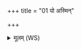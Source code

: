 +++
title = "01 यो अस्मिन्"

+++
<details><summary>मूलम् (WS)</summary>

यो अस्मिन् यक्ष्मः पुरुषे प्रविष्ट इषितं दैव्यं सहः ।  
अग्निष्टं घृतबोधनो अप स्कन्दयत्वधि दूरमस्मत्  
सो अन्येन समृच्छतां तमस्मै प्र सुवामसि ॥ १ ॥
</details>